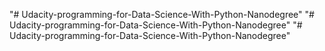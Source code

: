 "# Udacity-programming-for-Data-Science-With-Python-Nanodegree" 
"# Udacity-programming-for-Data-Science-With-Python-Nanodegree" 
"# Udacity-programming-for-Data-Science-With-Python-Nanodegree" 
